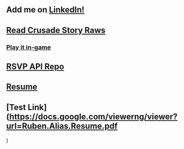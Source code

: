 ## Add me on [LinkedIn!](https://www.linkedin.com/in/ruben-alias-70168a1b6/)
## [Read Crusade Story Raws](Crusade.html)
### [Play it in-game](https://play.unity.com/mg/2d/tutorialgame-220)
## [RSVP API Repo](https://github.com/Herxity/RSVP-Project)
## [Resume](Ruben.Alias.Resume.pdf)
## [Test Link](https://docs.google.com/viewerng/viewer?url=Ruben.Alias.Resume.pdf
)

